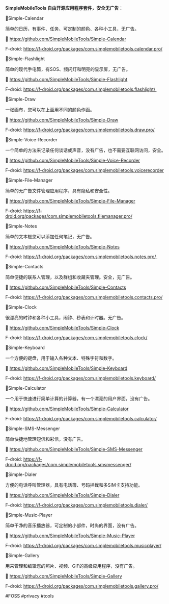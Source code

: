 **SimpleMobileTools 自由开源应用程序套件，安全无广告**：

  

🔻Simple-Calendar 

简单的日历，有事件、任务、可定制的颜色、各种小工具，无广告。

🧬 https://github.com/SimpleMobileTools/Simple-Calendar

F-droid: https://f-droid.org/packages/com.simplemobiletools.calendar.pro/  

  

🔻Simple-Flashlight  

简单的现代手电筒，有SOS、频闪灯和明亮的显示屏，无广告。

🧬 https://github.com/SimpleMobileTools/Simple-Flashlight

F-droid: https://f-droid.org/packages/com.simplemobiletools.flashlight/ 

  

🔻Simple-Draw  

一张画布，您可以在上面用不同的颜色作画。

🧬 https://github.com/SimpleMobileTools/Simple-Draw

F-droid: https://f-droid.org/packages/com.simplemobiletools.draw.pro/

  

🔻Simple-Voice-Recorder 

一个简单的方法来记录任何谈话或声音，没有广告，也不需要互联网访问，安全。

🧬 https://github.com/SimpleMobileTools/Simple-Voice-Recorder

F-droid: https://f-droid.org/packages/com.simplemobiletools.voicerecorder

  

🔻Simple-File-Manager 

简单的无广告文件管理应用程序，具有隐私和安全性。

🧬 https://github.com/SimpleMobileTools/Simple-File-Manager

F-droid: https://f-droid.org/packages/com.simplemobiletools.filemanager.pro/  

  

🔻Simple-Notes  

简单的文本框您可以添加任何笔记，无广告。

🧬 https://github.com/SimpleMobileTools/Simple-Notes

F-droid: https://f-droid.org/packages/com.simplemobiletools.notes.pro/ 

  

🔻Simple-Contacts 

简单便捷的联系人管理，以及群组和收藏夹管理。安全，无广告。

🧬 https://github.com/SimpleMobileTools/Simple-Contacts

F-droid: https://f-droid.org/packages/com.simplemobiletools.contacts.pro/  

  

🔻Simple-Clock 

很漂亮的时钟和各种小工具，闹钟、秒表和计时器。无广告。

🧬 https://github.com/SimpleMobileTools/Simple-Clock

F-droid: https://f-droid.org/packages/com.simplemobiletools.clock/

  

🔻Simple-Keyboard 

一个方便的键盘，用于输入各种文本、特殊字符和数字。

🧬 https://github.com/SimpleMobileTools/Simple-Keyboard

F-droid: https://f-droid.org/packages/com.simplemobiletools.keyboard/  

  

🔻Simple-Calculator

一个用于快速进行简单计算的计算器，有一个漂亮的用户界面，没有广告。

🧬 https://github.com/SimpleMobileTools/Simple-Calculator

F-droid: https://f-droid.org/packages/com.simplemobiletools.calculator/

  

🔻Simple-SMS-Messenger 

简单快捷地管理短信和彩信，没有广告。

🧬 https://github.com/SimpleMobileTools/Simple-SMS-Messenger

F-droid: https://f-droid.org/packages/com.simplemobiletools.smsmessenger/

  

🔻Simple-Dialer

方便的电话呼叫管理器，具有电话簿、号码拦截和多SIM卡支持功能。

🧬 https://github.com/SimpleMobileTools/Simple-Dialer

F-droid: https://f-droid.org/packages/com.simplemobiletools.dialer/

  

🔻Simple-Music-Player

简单干净的音乐播放器，可定制的小部件，时尚的界面，没有广告。

🧬 https://github.com/SimpleMobileTools/Simple-Music-Player

F-droid: https://f-droid.org/packages/com.simplemobiletools.musicplayer/

  

🔻Simple-Gallery

用来管理和编辑您的照片、视频、GIF的高级应用程序，没有广告。

🧬 https://github.com/SimpleMobileTools/Simple-Gallery

F-droid: https://f-droid.org/packages/com.simplemobiletools.gallery.pro/

  

#FOSS #privacy #tools